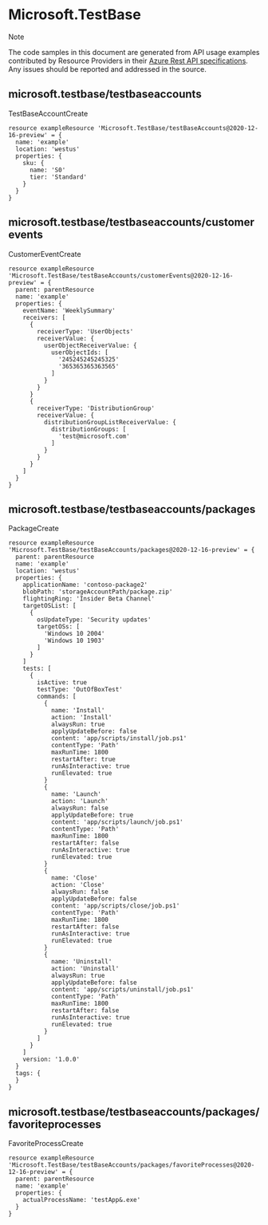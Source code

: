 # Microsoft.TestBase
  
> [!NOTE]
> The code samples in this document are generated from API usage examples contributed by Resource Providers in their [Azure Rest API specifications](https://github.com/Azure/azure-rest-api-specs). Any issues should be reported and addressed in the source.


## microsoft.testbase/testbaseaccounts

TestBaseAccountCreate
```bicep
resource exampleResource 'Microsoft.TestBase/testBaseAccounts@2020-12-16-preview' = {
  name: 'example'
  location: 'westus'
  properties: {
    sku: {
      name: 'S0'
      tier: 'Standard'
    }
  }
}
```

## microsoft.testbase/testbaseaccounts/customerevents

CustomerEventCreate
```bicep
resource exampleResource 'Microsoft.TestBase/testBaseAccounts/customerEvents@2020-12-16-preview' = {
  parent: parentResource 
  name: 'example'
  properties: {
    eventName: 'WeeklySummary'
    receivers: [
      {
        receiverType: 'UserObjects'
        receiverValue: {
          userObjectReceiverValue: {
            userObjectIds: [
              '245245245245325'
              '365365365363565'
            ]
          }
        }
      }
      {
        receiverType: 'DistributionGroup'
        receiverValue: {
          distributionGroupListReceiverValue: {
            distributionGroups: [
              'test@microsoft.com'
            ]
          }
        }
      }
    ]
  }
}
```

## microsoft.testbase/testbaseaccounts/packages

PackageCreate
```bicep
resource exampleResource 'Microsoft.TestBase/testBaseAccounts/packages@2020-12-16-preview' = {
  parent: parentResource 
  name: 'example'
  location: 'westus'
  properties: {
    applicationName: 'contoso-package2'
    blobPath: 'storageAccountPath/package.zip'
    flightingRing: 'Insider Beta Channel'
    targetOSList: [
      {
        osUpdateType: 'Security updates'
        targetOSs: [
          'Windows 10 2004'
          'Windows 10 1903'
        ]
      }
    ]
    tests: [
      {
        isActive: true
        testType: 'OutOfBoxTest'
        commands: [
          {
            name: 'Install'
            action: 'Install'
            alwaysRun: true
            applyUpdateBefore: false
            content: 'app/scripts/install/job.ps1'
            contentType: 'Path'
            maxRunTime: 1800
            restartAfter: true
            runAsInteractive: true
            runElevated: true
          }
          {
            name: 'Launch'
            action: 'Launch'
            alwaysRun: false
            applyUpdateBefore: true
            content: 'app/scripts/launch/job.ps1'
            contentType: 'Path'
            maxRunTime: 1800
            restartAfter: false
            runAsInteractive: true
            runElevated: true
          }
          {
            name: 'Close'
            action: 'Close'
            alwaysRun: false
            applyUpdateBefore: false
            content: 'app/scripts/close/job.ps1'
            contentType: 'Path'
            maxRunTime: 1800
            restartAfter: false
            runAsInteractive: true
            runElevated: true
          }
          {
            name: 'Uninstall'
            action: 'Uninstall'
            alwaysRun: true
            applyUpdateBefore: false
            content: 'app/scripts/uninstall/job.ps1'
            contentType: 'Path'
            maxRunTime: 1800
            restartAfter: false
            runAsInteractive: true
            runElevated: true
          }
        ]
      }
    ]
    version: '1.0.0'
  }
  tags: {
  }
}
```

## microsoft.testbase/testbaseaccounts/packages/favoriteprocesses

FavoriteProcessCreate
```bicep
resource exampleResource 'Microsoft.TestBase/testBaseAccounts/packages/favoriteProcesses@2020-12-16-preview' = {
  parent: parentResource 
  name: 'example'
  properties: {
    actualProcessName: 'testApp&.exe'
  }
}
```
